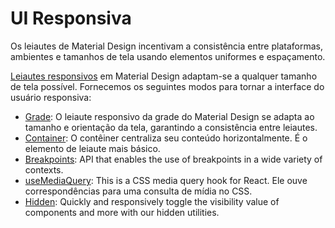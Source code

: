 # UI Responsiva

<p class="description">Os leiautes de Material Design incentivam a consistência entre plataformas, ambientes e tamanhos de tela usando elementos uniformes e espaçamento.</p>

[Leiautes responsivos](https://material.io/design/layout/responsive-layout-grid.html) em Material Design adaptam-se a qualquer tamanho de tela possível. Fornecemos os seguintes modos para tornar a interface do usuário responsiva:

- [Grade](/components/grid/): O leiaute responsivo da grade do Material Design se adapta ao tamanho e orientação da tela, garantindo a consistência entre leiautes.
- [Container](/components/container/): O contêiner centraliza seu conteúdo horizontalmente. É o elemento de leiaute mais básico.
- [Breakpoints](/customization/breakpoints/): API that enables the use of breakpoints in a wide variety of contexts.
- [useMediaQuery](/components/use-media-query/): This is a CSS media query hook for React. Ele ouve correspondências para uma consulta de mídia no CSS.
- [Hidden](/components/hidden/): Quickly and responsively toggle the visibility value of components and more with our hidden utilities.